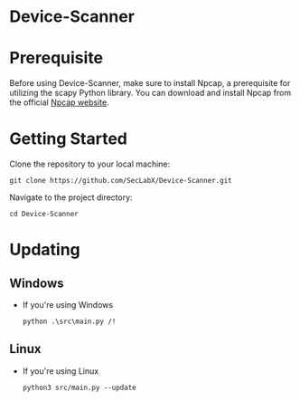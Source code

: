 # Device-Scanner

# Prerequisite
Before using Device-Scanner, make sure to install Npcap, a prerequisite for utilizing the scapy Python library. You can download and install Npcap from the official [Npcap website](https://npcap.com/).

# Getting Started

Clone the repository to your local machine:
```
git clone https://github.com/SecLabX/Device-Scanner.git
```

Navigate to the project directory:
```
cd Device-Scanner
```

# Updating
## Windows
-  If you're using Windows 
    ```
    python .\src\main.py /!
    ```

## Linux
- If you're using Linux
    ```
    python3 src/main.py --update
    ```